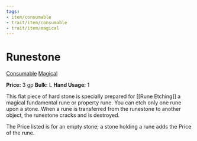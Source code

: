 ```yaml
---
tags:
- item/consumable
- trait/item/consumable
- trait/item/magical
---
```

# Runestone

[Consumable](Consumable.md "Item Trait") [Magical](Rules/Traits/Effect/Magical.md "Item Trait")

**Price:** 3 gp
**Bulk:** L
**Hand Usage:** 1

This flat piece of hard stone is specially prepared for [[Rune Etching]] a magical fundamental rune or property rune. You can etch only one rune upon a stone. When a rune is transferred from the runestone to another object, the runestone cracks and is destroyed. 

The Price listed is for an empty stone; a stone holding a rune adds the Price of the rune.